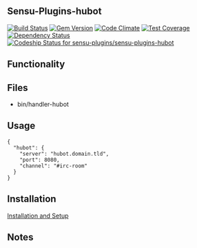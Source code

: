 ## Sensu-Plugins-hubot

[![Build Status](https://travis-ci.org/sensu-plugins/sensu-plugins-hubot.svg?branch=master)](https://travis-ci.org/sensu-plugins/sensu-plugins-hubot)
[![Gem Version](https://badge.fury.io/rb/sensu-plugins-hubot.svg)](http://badge.fury.io/rb/sensu-plugins-hubot)
[![Code Climate](https://codeclimate.com/github/sensu-plugins/sensu-plugins-hubot/badges/gpa.svg)](https://codeclimate.com/github/sensu-plugins/sensu-plugins-hubot)
[![Test Coverage](https://codeclimate.com/github/sensu-plugins/sensu-plugins-hubot/badges/coverage.svg)](https://codeclimate.com/github/sensu-plugins/sensu-plugins-hubot)
[![Dependency Status](https://gemnasium.com/sensu-plugins/sensu-plugins-hubot.svg)](https://gemnasium.com/sensu-plugins/sensu-plugins-hubot)
[ ![Codeship Status for sensu-plugins/sensu-plugins-hubot](https://codeship.com/projects/3186bcc0-ea31-0132-e2ca-4602e60b2e9f/status?branch=master)](https://codeship.com/projects/83072)

## Functionality

## Files
 * bin/handler-hubot

## Usage

```
{
  "hubot": {
    "server": "hubot.domain.tld",
    "port": 8080,
    "channel": "#irc-room"
  }
}
```
## Installation

[Installation and Setup](https://github.com/sensu-plugins/documentation/blob/master/user_docs/installation_instructions.md)

## Notes
